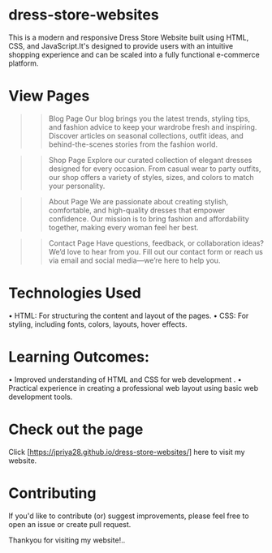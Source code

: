 # dress-store-websites

This is a modern and responsive Dress Store Website built using HTML, CSS, and JavaScript.It's designed to provide users with an intuitive shopping experience and can be scaled into a fully functional e-commerce platform.

# View Pages

>> Blog Page
Our blog brings you the latest trends, styling tips, and fashion advice to keep your wardrobe fresh and inspiring. Discover articles on seasonal collections, outfit ideas, and behind-the-scenes stories from the fashion world.


>> Shop Page
Explore our curated collection of elegant dresses designed for every occasion. From casual wear to party outfits, our shop offers a variety of styles, sizes, and colors to match your personality.


>> About Page
We are passionate about creating stylish, comfortable, and high-quality dresses that empower confidence. Our mission is to bring fashion and affordability together, making every woman feel her best.


>> Contact Page
Have questions, feedback, or collaboration ideas? We’d love to hear from you. Fill out our contact form or reach us via email and social media—we’re here to help you.


# Technologies Used

• HTML: For structuring the content and layout of the pages.
• CSS: For styling, including fonts, colors, layouts, hover effects.


# Learning Outcomes:

• Improved understanding of HTML and CSS for web development . 
• Practical experience in creating a professional web layout using basic web development tools.

# Check out the page

Click [https://jpriya28.github.io/dress-store-websites/] here to visit my  website.

# Contributing

If you'd like to contribute (or) suggest improvements, please feel free to open an issue or create pull request.

Thankyou for visiting my  website!..
